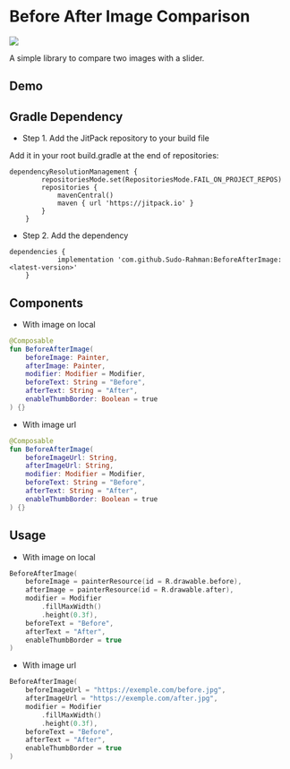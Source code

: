 # Before After Image Comparison

[![](https://jitpack.io/v/Sudo-Rahman/BeforeAfterImage.svg)](https://jitpack.io/#Sudo-Rahman/BeforeAfterImage)

A simple library to compare two images with a slider.

## Demo



## Gradle Dependency

* Step 1. Add the JitPack repository to your build file

Add it in your root build.gradle at the end of repositories:
```
dependencyResolutionManagement {
		repositoriesMode.set(RepositoriesMode.FAIL_ON_PROJECT_REPOS)
		repositories {
			mavenCentral()
			maven { url 'https://jitpack.io' }
		}
	}
```

* Step 2. Add the dependency

```
dependencies {
            implementation 'com.github.Sudo-Rahman:BeforeAfterImage:<latest-version>'
    }
```

## Components

* With image on local
``` kotlin
@Composable
fun BeforeAfterImage(
    beforeImage: Painter,
    afterImage: Painter,
    modifier: Modifier = Modifier,
    beforeText: String = "Before",
    afterText: String = "After",
    enableThumbBorder: Boolean = true
) {}
```

* With image url
``` kotlin
@Composable
fun BeforeAfterImage(
    beforeImageUrl: String,
    afterImageUrl: String,
    modifier: Modifier = Modifier,
    beforeText: String = "Before",
    afterText: String = "After",
    enableThumbBorder: Boolean = true
) {}
```

## Usage

* With image on local
``` kotlin
BeforeAfterImage(
    beforeImage = painterResource(id = R.drawable.before),
    afterImage = painterResource(id = R.drawable.after),
    modifier = Modifier
        .fillMaxWidth()
        .height(0.3f),
    beforeText = "Before",
    afterText = "After",
    enableThumbBorder = true
)
```

* With image url
``` kotlin
BeforeAfterImage(
    beforeImageUrl = "https://exemple.com/before.jpg",
    afterImageUrl = "https://exemple.com/after.jpg",
    modifier = Modifier
        .fillMaxWidth()
        .height(0.3f),
    beforeText = "Before",
    afterText = "After",
    enableThumbBorder = true
)
```
